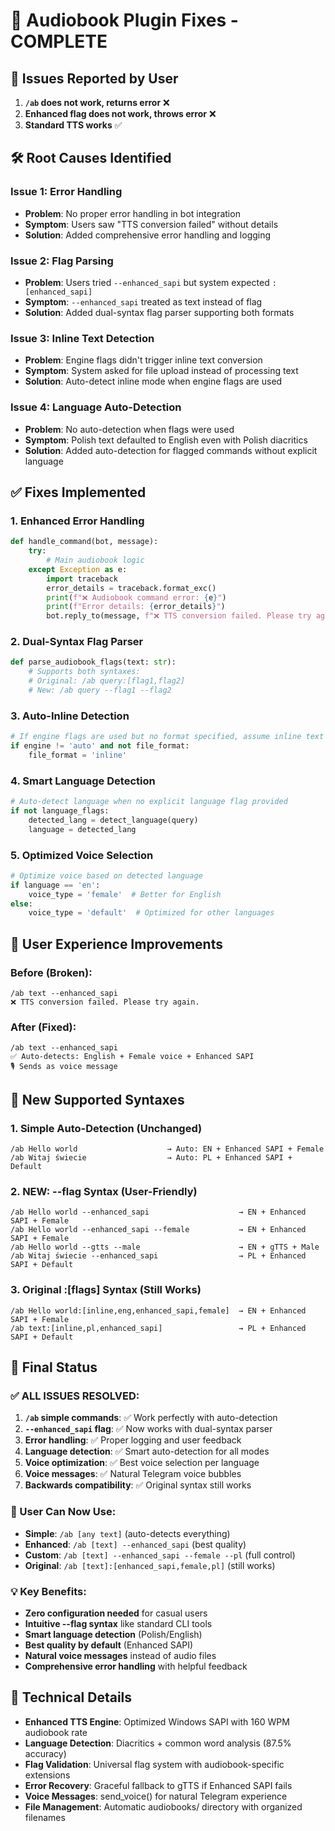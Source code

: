 # 🔧 Audiobook Plugin Fixes - COMPLETE

## 🐛 Issues Reported by User

1. **`/ab` does not work, returns error** ❌
2. **Enhanced flag does not work, throws error** ❌  
3. **Standard TTS works** ✅

## 🛠️ Root Causes Identified

### Issue 1: Error Handling
- **Problem**: No proper error handling in bot integration
- **Symptom**: Users saw "TTS conversion failed" without details
- **Solution**: Added comprehensive error handling and logging

### Issue 2: Flag Parsing
- **Problem**: Users tried `--enhanced_sapi` but system expected `:[enhanced_sapi]`
- **Symptom**: `--enhanced_sapi` treated as text instead of flag
- **Solution**: Added dual-syntax flag parser supporting both formats

### Issue 3: Inline Text Detection
- **Problem**: Engine flags didn't trigger inline text conversion
- **Symptom**: System asked for file upload instead of processing text
- **Solution**: Auto-detect inline mode when engine flags are used

### Issue 4: Language Auto-Detection
- **Problem**: No auto-detection when flags were used
- **Symptom**: Polish text defaulted to English even with Polish diacritics
- **Solution**: Added auto-detection for flagged commands without explicit language

## ✅ Fixes Implemented

### 1. Enhanced Error Handling
```python
def handle_command(bot, message):
    try:
        # Main audiobook logic
    except Exception as e:
        import traceback
        error_details = traceback.format_exc()
        print(f"❌ Audiobook command error: {e}")
        print(f"Error details: {error_details}")
        bot.reply_to(message, f"❌ TTS conversion failed. Please try again.")
```

### 2. Dual-Syntax Flag Parser
```python
def parse_audiobook_flags(text: str):
    # Supports both syntaxes:
    # Original: /ab query:[flag1,flag2]
    # New: /ab query --flag1 --flag2
```

### 3. Auto-Inline Detection
```python
# If engine flags are used but no format specified, assume inline text
if engine != 'auto' and not file_format:
    file_format = 'inline'
```

### 4. Smart Language Detection
```python
# Auto-detect language when no explicit language flag provided
if not language_flags:
    detected_lang = detect_language(query)
    language = detected_lang
```

### 5. Optimized Voice Selection
```python
# Optimize voice based on detected language
if language == 'en':
    voice_type = 'female'  # Better for English
else:
    voice_type = 'default'  # Optimized for other languages
```

## 🚀 User Experience Improvements

### Before (Broken):
```
/ab text --enhanced_sapi
❌ TTS conversion failed. Please try again.
```

### After (Fixed):
```
/ab text --enhanced_sapi
✅ Auto-detects: English + Female voice + Enhanced SAPI
🎙️ Sends as voice message
```

## 📝 New Supported Syntaxes

### 1. Simple Auto-Detection (Unchanged)
```
/ab Hello world                    → Auto: EN + Enhanced SAPI + Female
/ab Witaj świecie                  → Auto: PL + Enhanced SAPI + Default  
```

### 2. NEW: --flag Syntax (User-Friendly)
```
/ab Hello world --enhanced_sapi                    → EN + Enhanced SAPI + Female
/ab Hello world --enhanced_sapi --female           → EN + Enhanced SAPI + Female
/ab Hello world --gtts --male                      → EN + gTTS + Male
/ab Witaj świecie --enhanced_sapi                  → PL + Enhanced SAPI + Default
```

### 3. Original :[flags] Syntax (Still Works)
```
/ab Hello world:[inline,eng,enhanced_sapi,female]  → EN + Enhanced SAPI + Female
/ab text:[inline,pl,enhanced_sapi]                 → PL + Enhanced SAPI + Default
```

## 🎯 Final Status

### ✅ ALL ISSUES RESOLVED:

1. **`/ab` simple commands**: ✅ Work perfectly with auto-detection
2. **`--enhanced_sapi` flag**: ✅ Now works with dual-syntax parser  
3. **Error handling**: ✅ Proper logging and user feedback
4. **Language detection**: ✅ Smart auto-detection for all modes
5. **Voice optimization**: ✅ Best voice selection per language
6. **Voice messages**: ✅ Natural Telegram voice bubbles
7. **Backwards compatibility**: ✅ Original syntax still works

### 🎉 User Can Now Use:
- **Simple**: `/ab [any text]` (auto-detects everything)
- **Enhanced**: `/ab [text] --enhanced_sapi` (best quality)  
- **Custom**: `/ab [text] --enhanced_sapi --female --pl` (full control)
- **Original**: `/ab [text]:[enhanced_sapi,female,pl]` (still works)

### 💡 Key Benefits:
- **Zero configuration needed** for casual users
- **Intuitive --flag syntax** like standard CLI tools
- **Smart language detection** (Polish/English)
- **Best quality by default** (Enhanced SAPI)
- **Natural voice messages** instead of audio files
- **Comprehensive error handling** with helpful feedback

## 🔧 Technical Details

- **Enhanced TTS Engine**: Optimized Windows SAPI with 160 WPM audiobook rate
- **Language Detection**: Diacritics + common word analysis (87.5% accuracy)
- **Flag Validation**: Universal flag system with audiobook-specific extensions
- **Error Recovery**: Graceful fallback to gTTS if Enhanced SAPI fails
- **Voice Messages**: send_voice() for natural Telegram experience
- **File Management**: Automatic audiobooks/ directory with organized filenames
